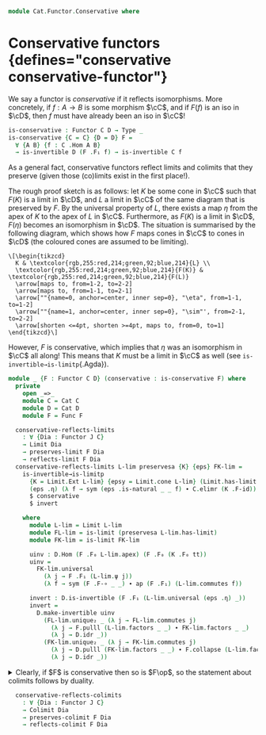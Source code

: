 <!--
```agda
open import Cat.Diagram.Colimit.Base
open import Cat.Diagram.Limit.Base
open import Cat.Morphism.Duality
open import Cat.Morphism
open import Cat.Prelude hiding (J)

import Cat.Functor.Reasoning as Func
import Cat.Reasoning as Cat
```
-->

```agda
module Cat.Functor.Conservative where
```

<!--
```agda
private variable
  o h o₁ h₁ : Level
  C D J : Precategory o h
open Precategory
open Functor
```
-->

# Conservative functors {defines="conservative conservative-functor"}

We say a functor is _conservative_ if it reflects isomorphisms. More concretely,
if $f : A \to B$ is some morphism $\cC$, and if $F(f)$ is an iso in $\cD$,
then $f$ must have already been an iso in $\cC$!

```agda
is-conservative : Functor C D → Type _
is-conservative {C = C} {D = D} F =
  ∀ {A B} {f : C .Hom A B}
  → is-invertible D (F .F₁ f) → is-invertible C f
```

As a general fact, conservative functors reflect limits and colimits that
they preserve (given those (co)limits exist in the first place!).

The rough proof sketch is as follows: let $K$ be some cone in $\cC$ such
that $F(K)$ is a limit in $\cD$, and $L$ a limit in $\cC$ of the same
diagram that is preserved by $F$.
By the universal property of $L$, there exists a map $\eta$ from the apex of $K$
to the apex of $L$ in $\cC$. Furthermore, as $F(K)$ is a limit in $\cD$, $F(\eta)$
becomes an isomorphism in $\cD$.
The situation is summarised by the following diagram, which shows how $F$
maps cones in $\cC$ to cones in $\cD$ (the coloured cones are assumed to
be limiting).

~~~{.quiver}
\[\begin{tikzcd}
  K & \textcolor{rgb,255:red,214;green,92;blue,214}{L} \\
  \textcolor{rgb,255:red,214;green,92;blue,214}{F(K)} & \textcolor{rgb,255:red,214;green,92;blue,214}{F(L)}
  \arrow[maps to, from=1-2, to=2-2]
  \arrow[maps to, from=1-1, to=2-1]
  \arrow[""{name=0, anchor=center, inner sep=0}, "\eta", from=1-1, to=1-2]
  \arrow[""{name=1, anchor=center, inner sep=0}, "\sim"', from=2-1, to=2-2]
  \arrow[shorten <=4pt, shorten >=4pt, maps to, from=0, to=1]
\end{tikzcd}\]
~~~

However, $F$ is conservative, which implies that
$\eta$ was an isomorphism in $\cC$ all along! This means that $K$ must be a limit
in $\cC$ as well (see `is-invertible→is-limitp`{.Agda}).

```agda
module _ {F : Functor C D} (conservative : is-conservative F) where
  private
    open _=>_
    module C = Cat C
    module D = Cat D
    module F = Func F

  conservative-reflects-limits
    : ∀ {Dia : Functor J C}
    → Limit Dia
    → preserves-limit F Dia
    → reflects-limit F Dia
  conservative-reflects-limits L-lim preservesa {K} {eps} FK-lim =
    is-invertible→is-limitp
      {K = Limit.Ext L-lim} {epsy = Limit.cone L-lim} (Limit.has-limit L-lim)
      (eps .η) (λ f → sym (eps .is-natural _ _ f) ∙ C.elimr (K .F-id)) refl
      $ conservative
      $ invert

    where
      module L-lim = Limit L-lim
      module FL-lim = is-limit (preservesa L-lim.has-limit)
      module FK-lim = is-limit FK-lim

      uinv : D.Hom (F .F₀ L-lim.apex) (F .F₀ (K .F₀ tt))
      uinv =
        FK-lim.universal
          (λ j → F .F₁ (L-lim.ψ j))
          (λ f → sym (F .F-∘ _ _) ∙ ap (F .F₁) (L-lim.commutes f))

      invert : D.is-invertible (F .F₁ (L-lim.universal (eps .η) _))
      invert =
        D.make-invertible uinv
          (FL-lim.unique₂ _ (λ j → FL-lim.commutes j)
            (λ j → F.pulll (L-lim.factors _ _) ∙ FK-lim.factors _ _)
            (λ j → D.idr _))
          (FK-lim.unique₂ _ (λ j → FK-lim.commutes j)
            (λ j → D.pulll (FK-lim.factors _ _) ∙ F.collapse (L-lim.factors _ _))
            (λ j → D.idr _))
```

<!--
```agda
  conservative→equiv :
    ∀ {A B} {f : C .Hom A B}
    → C.is-invertible f ≃ D.is-invertible (F .F₁ f)
  conservative→equiv = prop-ext! F.F-map-invertible conservative

  conservative^op : is-conservative F.op
  conservative^op inv
    = invertible→co-invertible C
    $ conservative
    $ co-invertible→invertible D inv
```
-->

<details>
<summary>
Clearly, if $F$ is conservative then so is $F\op$, so the statement
about colimits follows by duality.

```agda
  conservative-reflects-colimits
    : ∀ {Dia : Functor J C}
    → Colimit Dia
    → preserves-colimit F Dia
    → reflects-colimit F Dia
```
</summary>

```agda
  conservative-reflects-colimits C-colim preservesa {K} {eta} FK-colim =
    is-invertible→is-colimitp
      {K = Colimit.Ext C-colim} {etay = Colimit.cocone C-colim} (Colimit.has-colimit C-colim)
      (eta .η) (λ f → eta .is-natural _ _ f ∙ C.eliml (K .F-id)) refl
      $ conservative
      $ invert

    where
      module C-colim = Colimit C-colim
      module FC-colim = is-colimit (preservesa C-colim.has-colimit)
      module FK-colim = is-colimit FK-colim

      uinv : D.Hom (F .F₀ (K .F₀ tt)) (F .F₀ C-colim.coapex)
      uinv =
        FK-colim.universal
          (λ j → F .F₁ (C-colim.ψ j))
          (λ f → sym (F .F-∘ _ _) ∙ ap (F .F₁) (C-colim.commutes f))

      invert : D.is-invertible (F .F₁ (C-colim.universal (eta .η) _))
      invert =
        D.make-invertible uinv
          (FK-colim.unique₂ _ (λ j → FK-colim.commutes j)
            (λ j → D.pullr (FK-colim.factors _ _) ∙ F.collapse (C-colim.factors _ _))
            (λ j → D.idl _))
          (FC-colim.unique₂ _ (λ j → FC-colim.commutes j)
            (λ j → F.pullr (C-colim.factors _ _) ∙ FK-colim.factors _ _)
            (λ j → D.idl _))
```
</details>
